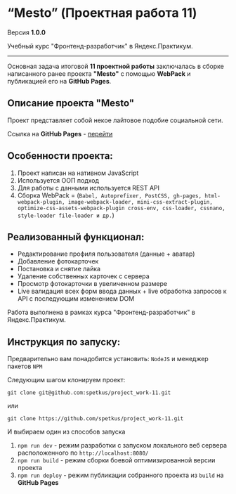 
# “Меsto” (Проектная работа 11) 

Версия **1.0.0**

Учебный курс "Фронтенд-разработчик" в Яндекс.Практикум.

----------

Основная задача итоговой **11 проектной работы** заключалась в сборке написанного ранее проекта **"Меsto"** c помощью **WebPack** и публикацией его на **GitHub Pages**.

## Описание проекта "Mesto"
Проект представляет собой некое лайтовое подобие социальной сети.

Ссылка на  **GitHub Pages** - [перейти](https://spetkus.github.io/project_work-11/)

**Особенности проекта:**
----------
 1.  Проект написан на нативном JavaScript
 2.  Используется ООП подход
 3.  Для работы с данными используется REST API
 4.  Сборка  WebPack = (`Babel, Autoprefixer, PostCSS, gh-pages, html-webpack-plugin, image-webpack-loader, mini-css-extract-plugin, optimize-css-assets-webpack-plugin cross-env, css-loader, cssnano, style-loader file-loader и др.`)

**Реализованный функционал:**
----------
 - Редактирование профиля пользователя (данные + аватар)
 - Добавление фотокарточек
 - Постановка и снятие лайка
 - Удаление собственных карточек с сервера
 - Просмотр фотокарточки в увеличенном размере
 - Live валидация всех форм ввода данных + live обработка запросов к API c последующим изменением DOM


Работа выполнена в рамках курса "Фронтенд-разработчик" в Яндекс.Практикум.

**Инструкция по запуску:**
----------

Предварительно вам понадобится установить: `NodeJS` 
 и менеджер пакетов `NPM`

Следующим шагом клонируем проект:

    git clone git@github.com:spetkus/project_work-11.git
   или
   
    git clone https://github.com/spetkus/project_work-11.git

И выбираем один из способов запуска

  1.  `npm run dev` - режим разработки с запуском локального веб сервера расположенного по `http://localhost:8080/`
  2. `npm run build` - режим сборки боевой оптимизированной версии проекта
  3. `npm run deploy` - режим публикации собранного проекта из `build` на **GitHub Pages**